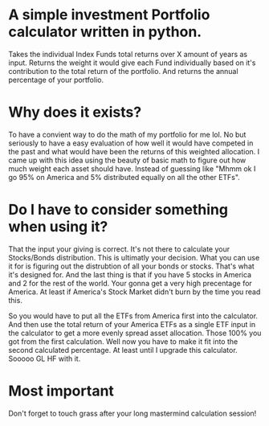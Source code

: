 # A simple investment Portfolio calculator written in python.

Takes the individual Index Funds total returns over X amount of years as input.
Returns the weight it would give each Fund individually based on it's contribution to the total return of the portfolio.
And returns the annual percentage of your portfolio.

# Why does it exists?
To have a convient way to do the math of my portfolio for me lol.
No but seriously to have a easy evaluation of how well it would have competed in the past and what would have been the returns of this weighted allocation.
I came up with this idea using the beauty of basic math to figure out how much weight each asset should have.
Instead of guessing like "Mhmm ok I go 95% on America and 5% distributed equally on all the other ETFs".

# Do I have to consider something when using it?
That the input your giving is correct.
It's not there to calculate your Stocks/Bonds distribution. This is ultimatly your decision.
What you can use it for is figuring out the distrubtion of all your bonds or stocks.
That's what it's designed for.
And the last thing is that if you have 5 stocks in America and 2 for the rest of the world.
Your gonna get a very high precentage for America. At least if America's Stock Market didn't burn by the time you read this.

So you would have to put all the ETFs from America first into the calculator.
And then use the total return of your America ETFs as a single ETF input in the calculator to get a more evenly spread asset allocation.
Those 100% you got from the first calculation. Well now you have to make it fit into the second calculated percentage. At least until I upgrade this calculator.
Sooooo GL HF with it.

# Most important
Don't forget to touch grass after your long mastermind calculation session!
